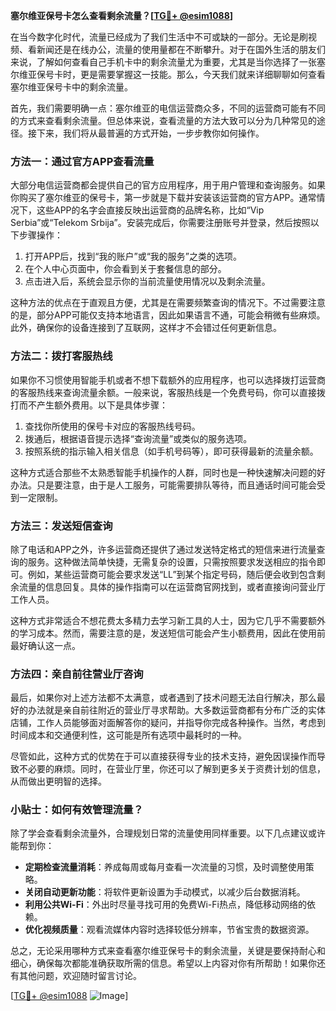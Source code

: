 **塞尔维亚保号卡怎么查看剩余流量？[[TG💪+ @esim1088](https://t.me/s/esim1088)]**

在当今数字化时代，流量已经成为了我们生活中不可或缺的一部分。无论是刷视频、看新闻还是在线办公，流量的使用量都在不断攀升。对于在国外生活的朋友们来说，了解如何查看自己手机卡中的剩余流量尤为重要，尤其是当你选择了一张塞尔维亚保号卡时，更是需要掌握这一技能。那么，今天我们就来详细聊聊如何查看塞尔维亚保号卡中的剩余流量。

首先，我们需要明确一点：塞尔维亚的电信运营商众多，不同的运营商可能有不同的方式来查看剩余流量。但总体来说，查看流量的方法大致可以分为几种常见的途径。接下来，我们将从最普遍的方式开始，一步步教你如何操作。

### 方法一：通过官方APP查看流量

大部分电信运营商都会提供自己的官方应用程序，用于用户管理和查询服务。如果你购买了塞尔维亚的保号卡，第一步就是下载并安装该运营商的官方APP。通常情况下，这些APP的名字会直接反映出运营商的品牌名称，比如“Vip Serbia”或“Telekom Srbija”。安装完成后，你需要注册账号并登录，然后按照以下步骤操作：

1. 打开APP后，找到“我的账户”或“我的服务”之类的选项。
2. 在个人中心页面中，你会看到关于套餐信息的部分。
3. 点击进入后，系统会显示你的当前流量使用情况以及剩余流量。

这种方法的优点在于直观且方便，尤其是在需要频繁查询的情况下。不过需要注意的是，部分APP可能仅支持本地语言，因此如果语言不通，可能会稍微有些麻烦。此外，确保你的设备连接到了互联网，这样才不会错过任何更新信息。

### 方法二：拨打客服热线

如果你不习惯使用智能手机或者不想下载额外的应用程序，也可以选择拨打运营商的客服热线来查询流量余额。一般来说，客服热线是一个免费号码，你可以直接拨打而不产生额外费用。以下是具体步骤：

1. 查找你所使用的保号卡对应的客服热线号码。
2. 拨通后，根据语音提示选择“查询流量”或类似的服务选项。
3. 按照系统的指示输入相关信息（如手机号码等），即可获得最新的流量余额。

这种方式适合那些不太熟悉智能手机操作的人群，同时也是一种快速解决问题的好办法。只是要注意，由于是人工服务，可能需要排队等待，而且通话时间可能会受到一定限制。

### 方法三：发送短信查询

除了电话和APP之外，许多运营商还提供了通过发送特定格式的短信来进行流量查询的服务。这种做法简单快捷，无需复杂的设置，只需按照要求发送相应的指令即可。例如，某些运营商可能会要求发送“LL”到某个指定号码，随后便会收到包含剩余流量的信息回复。具体的操作指南可以在运营商官网找到，或者直接询问营业厅工作人员。

这种方式非常适合不想花费太多精力去学习新工具的人士，因为它几乎不需要额外的学习成本。然而，需要注意的是，发送短信可能会产生小额费用，因此在使用前最好确认这一点。

### 方法四：亲自前往营业厅咨询

最后，如果你对上述方法都不太满意，或者遇到了技术问题无法自行解决，那么最好的办法就是亲自前往附近的营业厅寻求帮助。大多数运营商都有分布广泛的实体店铺，工作人员能够面对面解答你的疑问，并指导你完成各种操作。当然，考虑到时间成本和交通便利性，这可能是所有选项中最耗时的一种。

尽管如此，这种方式的优势在于可以直接获得专业的技术支持，避免因误操作而导致不必要的麻烦。同时，在营业厅里，你还可以了解到更多关于资费计划的信息，从而做出更明智的选择。

### 小贴士：如何有效管理流量？

除了学会查看剩余流量外，合理规划日常的流量使用同样重要。以下几点建议或许能帮到你：

- **定期检查流量消耗**：养成每周或每月查看一次流量的习惯，及时调整使用策略。
- **关闭自动更新功能**：将软件更新设置为手动模式，以减少后台数据消耗。
- **利用公共Wi-Fi**：外出时尽量寻找可用的免费Wi-Fi热点，降低移动网络的依赖。
- **优化视频质量**：观看流媒体内容时选择较低分辨率，节省宝贵的数据资源。

总之，无论采用哪种方式来查看塞尔维亚保号卡的剩余流量，关键是要保持耐心和细心，确保每次都能准确获取所需的信息。希望以上内容对你有所帮助！如果你还有其他问题，欢迎随时留言讨论。

[[TG💪+ @esim1088](https://t.me/s/esim1088) ![Image](https://i.postimg.cc/4NQfJmqS/Snipaste-2025-05-13-00-14-12.png)]